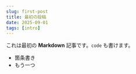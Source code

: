 ```yaml
---
slug: first-post
title: 最初の投稿
date: 2025-09-01
tags: [intro]
---
```


これは最初の **Markdown** 記事です。`code` も書けます。

- 箇条書き
- もう一つ

